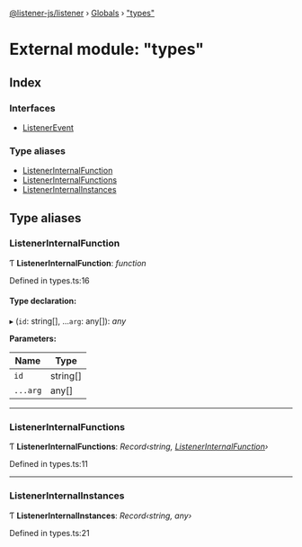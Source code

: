 [@listener-js/listener](../README.md) › [Globals](../globals.md) › ["types"](_types_.md)

# External module: "types"

## Index

### Interfaces

* [ListenerEvent](../interfaces/_types_.listenerevent.md)

### Type aliases

* [ListenerInternalFunction](_types_.md#listenerinternalfunction)
* [ListenerInternalFunctions](_types_.md#listenerinternalfunctions)
* [ListenerInternalInstances](_types_.md#listenerinternalinstances)

## Type aliases

###  ListenerInternalFunction

Ƭ **ListenerInternalFunction**: *function*

Defined in types.ts:16

#### Type declaration:

▸ (`id`: string[], ...`arg`: any[]): *any*

**Parameters:**

Name | Type |
------ | ------ |
`id` | string[] |
`...arg` | any[] |

___

###  ListenerInternalFunctions

Ƭ **ListenerInternalFunctions**: *Record‹string, [ListenerInternalFunction](_types_.md#listenerinternalfunction)›*

Defined in types.ts:11

___

###  ListenerInternalInstances

Ƭ **ListenerInternalInstances**: *Record‹string, any›*

Defined in types.ts:21
